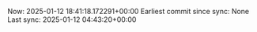 Now: 2025-01-12 18:41:18.172291+00:00 Earliest commit since sync: None Last sync: 2025-01-12 04:43:20+00:00
